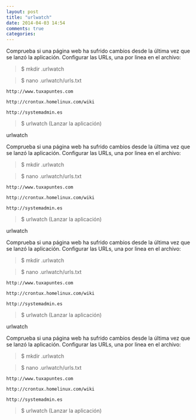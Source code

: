 ```yaml
---
layout: post
title: "urlwatch"
date: 2014-04-03 14:54
comments: true
categories: 
---
```

Comprueba si una página web ha sufrido cambios desde la última vez que se lanzó la aplicación. Configurar las URLs, una por linea en el archivo:

>$ mkdir .urlwatch

>$ nano .urlwatch/urls.txt

	http://www.tuxapuntes.com

	http://crontux.homelinux.com/wiki

	http://systemadmin.es

>$ urlwatch (Lanzar la aplicación)

urlwatch

Comprueba si una página web ha sufrido cambios desde la última vez que se lanzó la aplicación. Configurar las URLs, una por linea en el archivo:

>$ mkdir .urlwatch

>$ nano .urlwatch/urls.txt

	http://www.tuxapuntes.com

	http://crontux.homelinux.com/wiki

	http://systemadmin.es

>$ urlwatch (Lanzar la aplicación)

urlwatch

Comprueba si una página web ha sufrido cambios desde la última vez que se lanzó la aplicación. Configurar las URLs, una por linea en el archivo:

>$ mkdir .urlwatch

>$ nano .urlwatch/urls.txt

	http://www.tuxapuntes.com

	http://crontux.homelinux.com/wiki

	http://systemadmin.es

>$ urlwatch (Lanzar la aplicación)

urlwatch

Comprueba si una página web ha sufrido cambios desde la última vez que se lanzó la aplicación. Configurar las URLs, una por linea en el archivo:

>$ mkdir .urlwatch

>$ nano .urlwatch/urls.txt

	http://www.tuxapuntes.com

	http://crontux.homelinux.com/wiki

	http://systemadmin.es

>$ urlwatch (Lanzar la aplicación)

